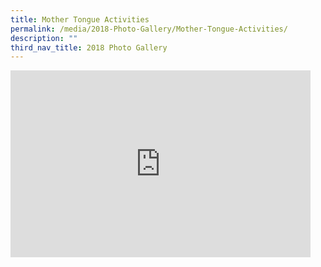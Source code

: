 ```yaml
---
title: Mother Tongue Activities
permalink: /media/2018-Photo-Gallery/Mother-Tongue-Activities/
description: ""
third_nav_title: 2018 Photo Gallery
---
```

<iframe allowfullscreen="true" height="299" width="480" frameborder="0" src="https://docs.google.com/presentation/d/e/2PACX-1vQYhlbbKsW5SxSS-DNWksN1vxsrI54ybmNDUsiruuaoWgC9ueX9JknsxMmgc4ewi0mjnMfR2UhTQ4rO/embed?start=false&amp;loop=false&amp;delayms=3000"></iframe>